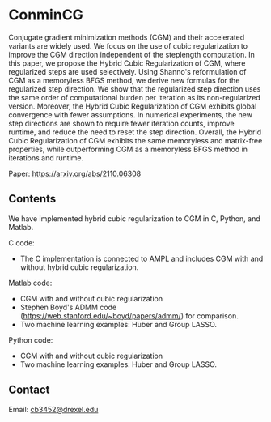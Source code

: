 # ConminCG
Conjugate gradient minimization methods (CGM) and their accelerated variants are widely used. We focus on the use of cubic regularization to improve the CGM direction independent of the steplength computation. In this paper, we propose the Hybrid Cubic Regularization of CGM, where regularized steps are used selectively. Using Shanno's reformulation of CGM as a memoryless BFGS method, we derive new formulas for the regularized step direction. We show that the regularized step direction uses the same order of computational burden per iteration as its non-regularized version. Moreover, the Hybrid Cubic Regularization of CGM exhibits global convergence with fewer assumptions. In numerical experiments, the new step directions are shown to require fewer iteration counts, improve runtime, and reduce the need to reset the step direction. Overall, the Hybrid Cubic Regularization of CGM exhibits the same memoryless and matrix-free properties, while outperforming CGM as a memoryless BFGS method in iterations and runtime.

Paper: https://arxiv.org/abs/2110.06308

## Contents
We have implemented hybrid cubic regularization to CGM in C, Python, and Matlab. 

C code:
- The C implementation is connected to AMPL and includes CGM with and without hybrid cubic regularization. 

Matlab code:
- CGM with and without cubic regularization
- Stephen Boyd's ADMM code (https://web.stanford.edu/~boyd/papers/admm/) for comparison. 
- Two machine learning examples: Huber and Group LASSO.

Python code:
- CGM with and without cubic regularization
- Two machine learning examples: Huber and Group LASSO.

## Contact
Email: cb3452@drexel.edu 
